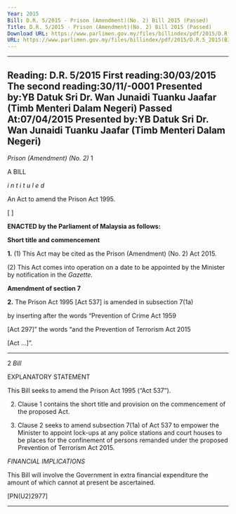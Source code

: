 ```yaml
---
Year: 2015
Bill: D.R. 5/2015 - Prison (Amendment)(No. 2) Bill 2015 (Passed)
Title: D.R. 5/2015 - Prison (Amendment)(No. 2) Bill 2015 (Passed)
Download URL: https://www.parlimen.gov.my/files/billindex/pdf/2015/D.R.5_2015(BI).pdf
URL: https://www.parlimen.gov.my/files/billindex/pdf/2015/D.R.5_2015(BI).pdf
---
```

---
Reading:
D.R. 5/2015
First reading:30/03/2015
The second reading:30/11/-0001
Presented by:YB Datuk Sri Dr. Wan Junaidi Tuanku Jaafar (Timb Menteri Dalam Negeri)
Passed At:07/04/2015
Presented by:YB Datuk Sri Dr. Wan Junaidi Tuanku Jaafar (Timb Menteri Dalam Negeri)
---

_Prison (Amendment) (No. 2)_ 1

A BILL

_i n t i t u l e d_

An Act to amend the Prison Act 1995.

[ ]

**ENACTED by the Parliament of Malaysia as follows:**

**Short title and commencement**

**1.** (1) This Act may be cited as the Prison (Amendment)
(No. 2) Act 2015.

(2) This Act comes into operation on a date to be appointed
by the Minister by notification in the _Gazette._

**Amendment of section 7**

**2.** The Prison Act 1995 [Act 537] is amended in subsection 7(1a)

by inserting after the words “Prevention of Crime Act 1959

[Act 297]” the words “and the Prevention of Terrorism Act 2015

[Act …]”.


-----

2 _Bill_

EXPLANATORY STATEMENT

This Bill seeks to amend the Prison Act 1995 (“Act 537”).

2. Clause 1 contains the short title and provision on the commencement of
the proposed Act.

3. Clause 2 seeks to amend subsection 7(1a) of Act 537 to empower the
Minister to appoint lock-ups at any police stations and court houses to be
places for the confinement of persons remanded under the proposed Prevention
of Terrorism Act 2015.

_FINANCIAL IMPLICATIONS_

This Bill will involve the Government in extra financial expenditure the amount
of which cannot at present be ascertained.

[PN(U2)2977]


-----

